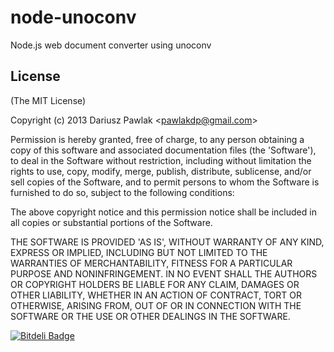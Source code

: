 node-unoconv
============

Node.js web document converter using unoconv




## License

(The MIT License)

Copyright (c) 2013 Dariusz Pawlak &lt;pawlakdp@gmail.com&gt;

Permission is hereby granted, free of charge, to any person obtaining
a copy of this software and associated documentation files (the
'Software'), to deal in the Software without restriction, including
without limitation the rights to use, copy, modify, merge, publish,
distribute, sublicense, and/or sell copies of the Software, and to
permit persons to whom the Software is furnished to do so, subject to
the following conditions:

The above copyright notice and this permission notice shall be
included in all copies or substantial portions of the Software.

THE SOFTWARE IS PROVIDED 'AS IS', WITHOUT WARRANTY OF ANY KIND,
EXPRESS OR IMPLIED, INCLUDING BUT NOT LIMITED TO THE WARRANTIES OF
MERCHANTABILITY, FITNESS FOR A PARTICULAR PURPOSE AND NONINFRINGEMENT.
IN NO EVENT SHALL THE AUTHORS OR COPYRIGHT HOLDERS BE LIABLE FOR ANY
CLAIM, DAMAGES OR OTHER LIABILITY, WHETHER IN AN ACTION OF CONTRACT,
TORT OR OTHERWISE, ARISING FROM, OUT OF OR IN CONNECTION WITH THE
SOFTWARE OR THE USE OR OTHER DEALINGS IN THE SOFTWARE.


[![Bitdeli Badge](https://d2weczhvl823v0.cloudfront.net/pwldp/node-unoconv-web-service/trend.png)](https://bitdeli.com/free "Bitdeli Badge")

